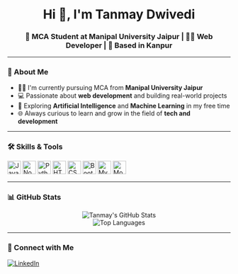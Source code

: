 <h1 align="center">Hi 👋, I'm Tanmay Dwivedi</h1>
<h3 align="center">🚀 MCA Student at Manipal University Jaipur | 👨‍💻 Web Developer | 📍 Based in Kanpur</h3>

---

### 🧠 About Me

- 👨‍🎓 I'm currently pursuing MCA from **Manipal University Jaipur**
- 💻 Passionate about **web development** and building real-world projects
- 🤖 Exploring **Artificial Intelligence** and **Machine Learning** in my free time
- 🌐 Always curious to learn and grow in the field of **tech and development**

---

### 🛠️ Skills & Tools
<p align="left">
  <img src="https://cdn.jsdelivr.net/gh/devicons/devicon/icons/javascript/javascript-original.svg" height="30" alt="JavaScript" />
  <img src="https://cdn.jsdelivr.net/gh/devicons/devicon/icons/nodejs/nodejs-original.svg" height="30" alt="Node.js" />
  <img src="https://cdn.jsdelivr.net/gh/devicons/devicon/icons/python/python-original.svg" height="30" alt="Python" />
  <img src="https://cdn.jsdelivr.net/gh/devicons/devicon/icons/html5/html5-original.svg" height="30" alt="HTML5" />
  <img src="https://cdn.jsdelivr.net/gh/devicons/devicon/icons/css3/css3-original.svg" height="30" alt="CSS3" />
  <img src="https://cdn.jsdelivr.net/gh/devicons/devicon/icons/bootstrap/bootstrap-plain.svg" height="30" alt="Bootstrap" />
  <img src="https://cdn.jsdelivr.net/gh/devicons/devicon/icons/mysql/mysql-original.svg" height="30" alt="MySQL" />
  <img src="https://cdn.jsdelivr.net/gh/devicons/devicon/icons/mongodb/mongodb-original.svg" height="30" alt="MongoDB" />
</p>

---

### 📊 GitHub Stats
<p align="center">
  <img src="https://github-readme-stats.vercel.app/api?username=Tanmaydwivedi9161&show_icons=true&theme=tokyonight" alt="Tanmay's GitHub Stats" />
  <br />
  <img src="https://github-readme-stats.vercel.app/api/top-langs/?username=Tanmaydwivedi9161&layout=compact&theme=tokyonight" alt="Top Languages" />
</p>

---

### 🔗 Connect with Me

[![LinkedIn](https://img.shields.io/badge/LinkedIn-blue?style=flat&logo=linkedin)](https://www.linkedin.com/in/tanmaydwivedi691/)
